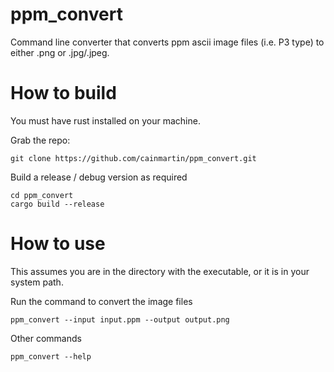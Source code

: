 # ppm_convert

Command line converter that converts ppm ascii image files (i.e. P3 type) to either .png or .jpg/.jpeg.

# How to build

You must have rust installed on your machine.

Grab the repo:
```
git clone https://github.com/cainmartin/ppm_convert.git
```

Build a release / debug version as required
```
cd ppm_convert
cargo build --release
```


# How to use

This assumes you are in the directory with the executable, or it is in your system path.

Run the command to convert the image files
```
ppm_convert --input input.ppm --output output.png
```

Other commands
```
ppm_convert --help
```
